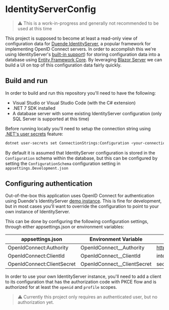 # IdentityServerConfig

> :warning: This is a work-in-progress and generally not recommended to be used at this time

This project is supposed to become at least a read-only view of configuration data for [Duende IdentityServer](https://duendesoftware.com/products/identityserver), a popular framework for implementing OpenID Connect servers. In order to accomplish this we're using IdentityServer's [built-in support](https://docs.duendesoftware.com/identityserver/v6/data/ef/)) for storing configuration data into a database using [Entity Framework Core](https://learn.microsoft.com/en-us/ef/core/). By leveraging [Blazor Server](https://learn.microsoft.com/en-us/aspnet/core/blazor/hosting-models?view=aspnetcore-7.0#blazor-server) we can build a UI on top of this configuration data fairly quickly.

## Build and run
In order to build and run this repository you'll need to have the following:

- Visual Studio or Visual Studio Code (with the C# extension)
- .NET 7 SDK installed
- A database server with some existing IdentityServer configuration (only SQL Server is supported at this time)

Before running locally you'll need to setup the connection string using [.NET's user secrets](https://learn.microsoft.com/en-us/aspnet/core/security/app-secrets?view=aspnetcore-7.0&tabs=windows) feature:

```bash
dotnet user-secrets set ConnectionStrings:Configuration <your-connection-string>
```

By default it is assumed that IdentityServer configuration is stored in the `Configuration` schema within the database, but this can be configured by setting the `ConfigurationSchema` configuration setting in `appsettings.Development.json`

## Configuring authentication
Out-of-the-box this application uses OpenID Connect for authentication using Duende's IdentityServer [demo instance](https://demo.duendesoftware.com/). This is fine for development, but in most cases you'll want to override the configuration to point to your own instance of IdentityServer.

This can be done by configuring the following configuration settings, through either appsettings.json or environment variables:

| appsettings.json | Environment Variable | Default value |
|---|---|---|
| OpenIdConnect:Authority | OpenIdConnect__Authority | https://demo.duendesoftware.com |
| OpenIdConnect:ClientId | OpenIdConnect__ClientId | interactive.confidential.short |
| OpenIdConnect:ClientSecret | OpenIdConnect__ClientSecret | secret |

In order to use your own IdentityServer instance, you'll need to add a client to its configuration that has the authorization code with PKCE flow and is authorized for at least the `openid`  and `profile` scopes.

> :warning: Currently this project only requires an authenticated user, but no authorization yet.